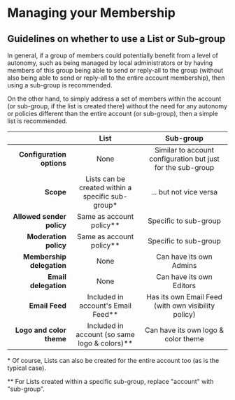 # Managing your Membership

<span id="gv-2members-31membersListsVsGroups"></span>
## Guidelines on whether to use a List or Sub-group


In general, if a group of members could potentially benefit from a
level of autonomy, such as being managed by local administrators or by
having members of this group being able to send or reply-all to the
group (without also being able to send or reply-all to the entire
account membership), then using a sub-group is recommended.

On the other hand, to simply address a set of members within the 
account (or sub-group, if the list is created there) without the need
for any autonomy or policies different than the entire
account (or sub-group), then a simple list is recommended.


|                           |                     List                     |                      Sub-group                       |
|--------------------------:|:--------------------------------------------:|:----------------------------------------------------:|
| **Configuration options** | None                                         | Similar to account configuration but just for the sub-group |
| **Scope**                 | Lists can be created within a specific sub-group* | ... but not vice versa                          |
| **Allowed sender policy** | Same as account policy**                      | Specific to sub-group                               |
| **Moderation policy**     | Same as account policy**                      | Specific to sub-group                               |
| **Membership delegation** | None                                         | Can have its own Admins                              |
| **Email delegation**      | None                                         | Can have its own Editors                             |
| **Email Feed**            | Included in account's Email Feed**            | Has its own Email Feed (with own visibility policy) |
| **Logo and color theme**  | Included in account (so same logo & colors)** | Can have its own logo & color theme                 |


\* Of course, Lists can also be created for the entire account too (as is the typical case).

** For Lists created within a specific sub-group, replace "account"
   with "sub-group".

